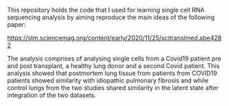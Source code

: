 This repository holds the code that I used for learning single cell RNA sequencing analysis by aiming reproduce the main ideas of the following paper:

https://stm.sciencemag.org/content/early/2020/11/25/scitranslmed.abe4282

The analysis comprises of analysing single cells from a Covid19 patient pre and post transplant, a healthy lung donor and a second Covid patient.
This analysis showed that postmortem lung tissue from patients from COVID19 patients showed similarity with idiopathic pulmonary fibrosis and while control lungs from the two studies shared similarity in the latent state after integration of the two datasets.
